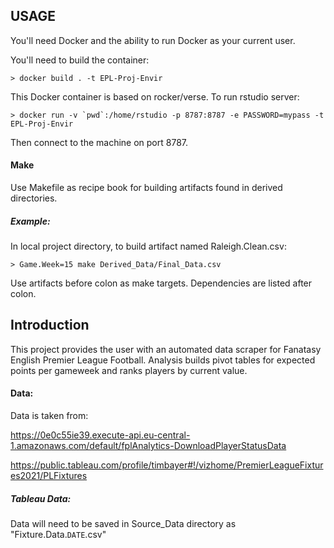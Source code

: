 USAGE
-----
You'll need Docker and the ability to run Docker as your current user.

You'll need to build the container:

    > docker build . -t EPL-Proj-Envir

This Docker container is based on rocker/verse. To run rstudio server:

    > docker run -v `pwd`:/home/rstudio -p 8787:8787 -e PASSWORD=mypass -t EPL-Proj-Envir
      
Then connect to the machine on port 8787.

#### Make
Use Makefile as recipe book for building artifacts found in derived directories. 

##### Example:
In local project directory, to build artifact named Raleigh.Clean.csv:

    > Game.Week=15 make Derived_Data/Final_Data.csv
    
Use artifacts before colon as make targets. Dependencies are listed after colon. 

Introduction
------------

This project provides the user with an automated data scraper for Fanatasy English Premier League Football. Analysis builds pivot tables for expected points per gameweek and ranks players by current value.

#### Data:

Data is taken from:

https://0e0c55ie39.execute-api.eu-central-1.amazonaws.com/default/fplAnalytics-DownloadPlayerStatusData 
    
https://public.tableau.com/profile/timbayer#!/vizhome/PremierLeagueFixtures2021/PLFixtures 
    
##### Tableau Data:

Data will need to be saved in Source_Data directory as "Fixture.Data.`DATE`.csv"


